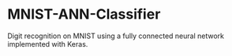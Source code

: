 # MNIST-ANN-Classifier
Digit recognition on MNIST using a fully connected neural network implemented with Keras.

